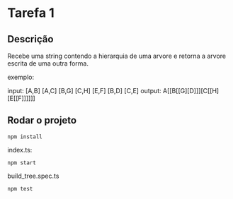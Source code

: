# Tarefa 1

## Descrição

Recebe uma string contendo a hierarquia de uma arvore e retorna a arvore escrita de uma outra forma.

exemplo:

input:
[A,B] [A,C] [B,G] [C,H] [E,F] [B,D] [C,E]
output:
A[[B[[G][D]]][C[[H][E[[F]]]]]]

## Rodar o projeto

```
npm install
```

index.ts:
```
npm start
```

build_tree.spec.ts
```
npm test
```